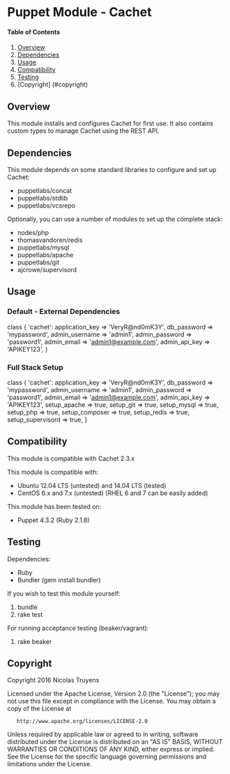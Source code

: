 # Puppet Module - Cachet

#### Table of Contents

1. [Overview](#overview)
2. [Dependencies](#dependencies)
3. [Usage](#usage)
4. [Compatibility](#compatibility)
5. [Testing](#testing)
6. [Copyright] (#copyright)

## Overview

This module installs and configures Cachet for first use.
It also contains custom types to manage Cachet using the REST API.

## Dependencies

This module depends on some standard libraries to configure and set up Cachet:
- puppetlabs/concat
- puppetlabs/stdlib
- puppetlabs/vcsrepo

Optionally, you can use a number of modules to set up the complete stack:
- nodes/php
- thomasvandoren/redis
- puppetlabs/mysql
- puppetlabs/apache
- puppetlabs/git
- ajcrowe/supervisord

## Usage

### Default - External Dependencies
class { 'cachet':
  application_key => 'VeryR@nd0mK3Y',
  db_password     => 'mypassword',
  admin_username  => 'admin1',
  admin_password  => 'password1',
  admin_email     => 'admin1@example.com',
  admin_api_key   => 'APIKEY123',
}

### Full Stack Setup
class { 'cachet':
  application_key   => 'VeryR@nd0mK3Y',
  db_password       => 'mypassword',
  admin_username    => 'admin1',
  admin_password    => 'password1',
  admin_email       => 'admin1@example.com',
  admin_api_key     => 'APIKEY123',
  setup_apache      => true,
  setup_git         => true,
  setup_mysql       => true,
  setup_php         => true,
  setup_composer    => true,
  setup_redis       => true,
  setup_supervisord => true,
}

## Compatibility

This module is compatible with Cachet 2.3.x

This module is compatible with:
  * Ubuntu 12.04 LTS (untested) and 14.04 LTS (tested)
  * CentOS 6.x and 7.x (untested)
(RHEL 6 and 7 can be easily added)

This module has been tested on: 
- Puppet 4.3.2 (Ruby 2.1.8)

## Testing

Dependencies:
- Ruby
- Bundler (gem install bundler)

If you wish to test this module yourself:
1. bundle
2. rake test

For running acceptance testing (beaker/vagrant):
1. rake beaker

## Copyright

   Copyright 2016 Nicolas Truyens

   Licensed under the Apache License, Version 2.0 (the "License");
   you may not use this file except in compliance with the License.
   You may obtain a copy of the License at

       http://www.apache.org/licenses/LICENSE-2.0

   Unless required by applicable law or agreed to in writing, software
   distributed under the License is distributed on an "AS IS" BASIS,
   WITHOUT WARRANTIES OR CONDITIONS OF ANY KIND, either express or implied.
   See the License for the specific language governing permissions and
   limitations under the License.

